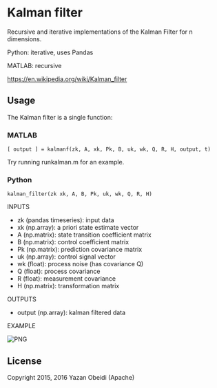 # Kalman filter
Recursive and iterative implementations of the Kalman Filter for n dimensions.

Python: iterative, uses Pandas

MATLAB: recursive

https://en.wikipedia.org/wiki/Kalman_filter

## Usage

The Kalman filter is a single function:

### MATLAB

```[ output ] = kalmanf(zk, A, xk, Pk, B, uk, wk, Q, R, H, output, t)```

Try running runkalman.m for an example.

### Python

```kalman_filter(zk xk, A, B, Pk, uk, wk, Q, R, H)```

INPUTS

* zk (pandas timeseries): input data
* xk (np.array): a priori state estimate vector
* A (np.matrix): state transition coefficient matrix
* B (np.matrix): control coefficient matrix
* Pk (np.matrix): prediction covariance matrix
* uk (np.array): control signal vector
* wk (float): process noise (has covariance Q)
* Q (float): process covariance
* R (float): measurement covariance
* H (np.matrix):  transformation matrix

OUTPUTS

* output (np.array): kalman filtered data

EXAMPLE

![PNG](kalman_filtering_1.png?raw=true "Title")

## License
Copyright 2015, 2016 Yazan Obeidi (Apache)
